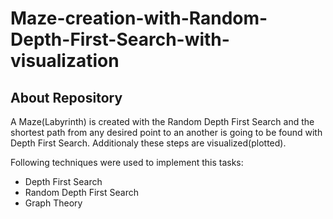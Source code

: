 # Maze-creation-with-Random-Depth-First-Search-with-visualization
## About Repository
A Maze(Labyrinth) is created with the Random Depth First Search and the shortest path from any desired point to an another is going to be found with Depth First Search. Additionaly these steps are visualized(plotted).

Following techniques were used to implement this tasks:
- Depth First Search
- Random Depth First Search
- Graph Theory

